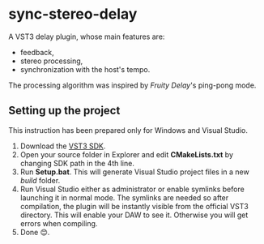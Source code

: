 # sync-stereo-delay

A VST3 delay plugin, whose main features are:
* feedback,
* stereo processing,
* synchronization with the host's tempo.

The processing algorithm was inspired by *Fruity Delay*'s ping-pong mode.

## Setting up the project
This instruction has been prepared only for Windows and Visual Studio.
1. Download the [VST3 SDK](https://new.steinberg.net/developers/).
2. Open your source folder in Explorer and edit **CMakeLists.txt** by changing SDK path in the 4th line.
3. Run **Setup.bat**. This will generate Visual Studio project files in a new *build* folder.
4. Run Visual Studio either as administrator or enable symlinks before launching it in normal mode. The symlinks are needed so after compilation, the plugin will be instantly visible from the official VST3 directory. This will enable your DAW to see it. Otherwise you will get errors when compiling.
5. Done 😊.



